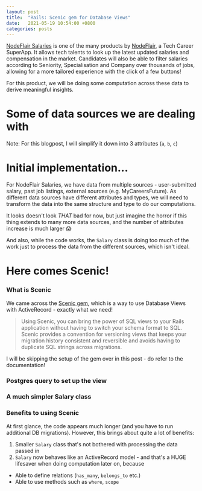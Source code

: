 ```yaml
---
layout: post
title:  "Rails: Scenic gem for Database Views"
date:   2021-05-19 10:54:00 +0800
categories: posts
---
```


[NodeFlair Salaries][nodeflair-salaries] is one of the many products by [NodeFlair][nodeflair-website], a Tech Career SuperApp. It allows tech talents to look up the latest updated salaries and compensation in the market. Candidates will also be able to filter salaries according to Seniority, Specialisation and Company over thousands of jobs, allowing for a more tailored experience with the click of a few buttons!

For this product, we will be doing some computation across these data to derive meaningful insights.

# <b>Some of data sources we are dealing with</b>

<script src="https://gist.github.com/adriangohjw/00f97a37cb5dcb5df5e25a21132086a4.js?file=models.rb"></script>

Note: For this blogpost, I will simplify it down into 3 attributes (`a`, `b`, `c`)

# <b>Initial implementation...</b>

For NodeFlair Salaries, we have data from multiple sources - user-submitted salary, past job listings, external sources (e.g. MyCareersFuture). As different data sources have different attributes and types, we will need to transform the data into the same structure and type to do our computations.

<script src="https://gist.github.com/adriangohjw/00f97a37cb5dcb5df5e25a21132086a4.js?file=salary_before.rb"></script>

It looks doesn't look <i>THAT</i> bad for now, but just imagine the horror if this thing extends to many more data sources, and the number of attributes increase is much larger 😱

And also, while the code works, the `Salary` class is doing too much of the work just to process the data from the different sources, which isn't ideal.

# <b>Here comes Scenic!</b>

### What is Scenic

We came across the [Scenic gem][scenic-gem], which is a way to use Database Views with ActiveRecord - exactly what we need!

> Using Scenic, you can bring the power of SQL views to your Rails application without having to switch your schema format to SQL. Scenic provides a convention for versioning views that keeps your migration history consistent and reversible and avoids having to duplicate SQL strings across migrations.

I will be skipping the setup of the gem over in this post - do refer to the documentation!

### Postgres query to set up the view

<script src="https://gist.github.com/adriangohjw/00f97a37cb5dcb5df5e25a21132086a4.js?file=view.sql"></script>

### A much simpler Salary class

<script src="https://gist.github.com/adriangohjw/00f97a37cb5dcb5df5e25a21132086a4.js?file=salary_after.rb"></script>

### Benefits to using Scenic

At first glance, the code appears much longer (and you have to run additional DB migrations). However, this brings about quite a lot of benefits:
1. Smaller `Salary` class that's not bothered with processing the data passed in
2. `Salary` now behaves like an ActiveRecord model - and that's a HUGE lifesaver when doing computation later on, because
  - Able to define relations (`has_many`, `belongs_to` etc.)
  - Able to use methods such as `where`, `scope`

[scenic-gem]:                 https://github.com/scenic-views/scenic
[nodeflair-website]:          https://www.nodeflair.com
[nodeflair-salaries]:         https://www.nodeflair.com/salaries